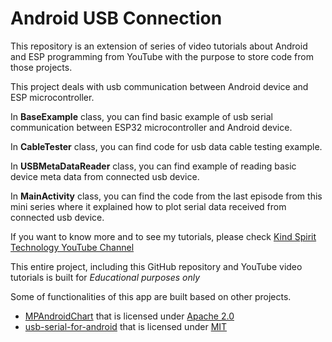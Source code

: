 # Android USB Connection

This repository is an extension of series of video tutorials about Android and ESP programming from YouTube with the purpose to store code from those projects.

This project deals with usb communication between Android device and ESP microcontroller.

In **BaseExample** class, you can find basic example of usb serial communication between ESP32 microcontroller and Android device.

In **CableTester** class, you can find code for usb data cable testing example.

In **USBMetaDataReader** class, you can find example of reading basic device meta data from connected usb device.

In **MainActivity** class, you can find the code from the last episode from this mini series where it explained how to plot serial data received from connected usb device.

If you want to know more and to see my tutorials, please check [Kind Spirit Technology YouTube Channel](http://www.youtube.com/channel/UCfsV2XGwbKRZepk1Iq6Lh6g)

This entire project, including this GitHub repository and YouTube video tutorials is built for *Educational purposes only*

Some of functionalities of this app are built based on other projects.

- [MPAndroidChart](https://github.com/PhilJay/MPAndroidChart) that is licensed under [Apache 2.0](http://www.apache.org/licenses/LICENSE-2.0)
- [usb-serial-for-android](https://github.com/mik3y/usb-serial-for-android) that is licensed under [MIT](https://opensource.org/license/mit)